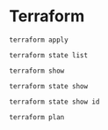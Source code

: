 # Terraform

```terraform apply```

```terraform state list```

```terraform show```

```terraform state show```

```terraform state show id```

```terraform plan```
